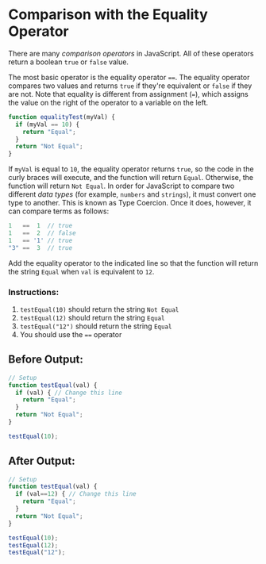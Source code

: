 # Comparison with the Equality Operator

There are many _comparison operators_ in JavaScript. All of these operators return a boolean `true` or `false` value.

The most basic operator is the equality operator `==`. The equality operator compares two values and returns `true` if they're equivalent or `false` if they are not. Note that equality is different from assignment (`=`), which assigns the value on the right of the operator to a variable on the left.

```javascript
function equalityTest(myVal) {
  if (myVal == 10) {
    return "Equal";
  }
  return "Not Equal";
}
```

If `myVal` is equal to `10`, the equality operator returns `true`, so the code in the curly braces will execute, and the function will return `Equal`. Otherwise, the function will return `Not Equal`. In order for JavaScript to compare two different _data types_ (for example, `numbers` and `strings`), it must convert one type to another. This is known as Type Coercion. Once it does, however, it can compare terms as follows:

```javascript
1   ==  1  // true
1   ==  2  // false
1   == '1' // true
"3" ==  3  // true
```

Add the equality operator to the indicated line so that the function will return the string `Equal` when `val` is equivalent to `12`.

### Instructions:
1. `testEqual(10)` should return the string `Not Equal`
2. `testEqual(12)` should return the string `Equal`
3. `testEqual("12")` should return the string `Equal`
4. You should use the `==` operator

## Before Output:
```javascript
// Setup
function testEqual(val) {
  if (val) { // Change this line
    return "Equal";
  }
  return "Not Equal";
}

testEqual(10);
```

## After Output:
```javascript
// Setup
function testEqual(val) {
  if (val==12) { // Change this line
    return "Equal";
  }
  return "Not Equal";
}

testEqual(10);
testEqual(12);
testEqual("12");
```